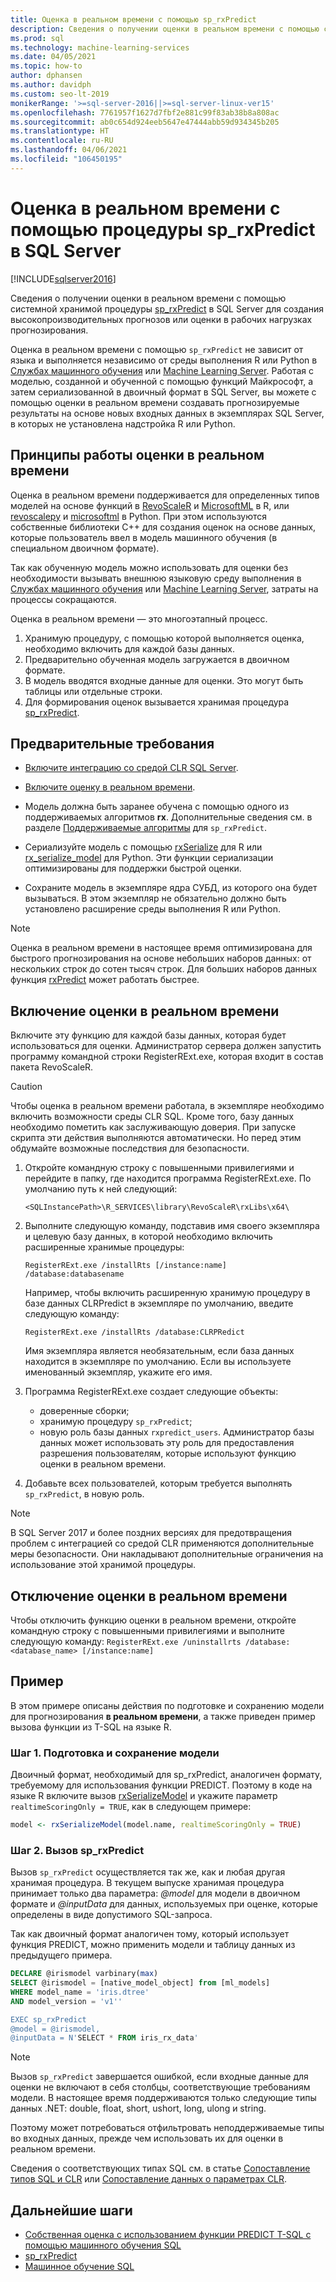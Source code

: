 ```yaml
---
title: Оценка в реальном времени с помощью sp_rxPredict
description: Сведения о получении оценки в реальном времени с помощью системной хранимой процедуры sp_rxPredict в SQL Server для создания высокопроизводительных прогнозов или оценки в рабочих нагрузках прогнозирования.
ms.prod: sql
ms.technology: machine-learning-services
ms.date: 04/05/2021
ms.topic: how-to
author: dphansen
ms.author: davidph
ms.custom: seo-lt-2019
monikerRange: '>=sql-server-2016||>=sql-server-linux-ver15'
ms.openlocfilehash: 7761957f1627d7fbf2e881c99f83ab38b8a808ac
ms.sourcegitcommit: ab0c654d924eeb5647e47444abb59d934345b205
ms.translationtype: HT
ms.contentlocale: ru-RU
ms.lasthandoff: 04/06/2021
ms.locfileid: "106450195"
---
```

# <a name="real-time-scoring-with-sp_rxpredict-in-sql-server"></a>Оценка в реальном времени с помощью процедуры sp_rxPredict в SQL Server
[!INCLUDE[sqlserver2016](../../includes/applies-to-version/sqlserver2016.md)]

Сведения о получении оценки в реальном времени с помощью системной хранимой процедуры [sp_rxPredict](../../relational-databases/system-stored-procedures/sp-rxpredict-transact-sql.md) в SQL Server для создания высокопроизводительных прогнозов или оценки в рабочих нагрузках прогнозирования.

Оценка в реальном времени с помощью `sp_rxPredict` не зависит от языка и выполняется независимо от среды выполнения R или Python в [Службах машинного обучения](../sql-server-machine-learning-services.md) или [Machine Learning Server](../r/r-server-standalone.md). Работая с моделью, созданной и обученной с помощью функций Майкрософт, а затем сериализованной в двоичный формат в SQL Server, вы можете с помощью оценки в реальном времени создавать прогнозируемые результаты на основе новых входных данных в экземплярах SQL Server, в которых не установлена надстройка R или Python.

## <a name="how-real-time-scoring-works"></a>Принципы работы оценки в реальном времени

Оценка в реальном времени поддерживается для определенных типов моделей на основе функций в [RevoScaleR](../r/ref-r-revoscaler.md) и [MicrosoftML](../r/ref-r-microsoftml.md) в R, или [revoscalepy](../python/ref-py-revoscalepy.md) и [microsoftml](../python/ref-py-microsoftml.md) в Python. При этом используются собственные библиотеки C++ для создания оценок на основе данных, которые пользователь ввел в модель машинного обучения (в специальном двоичном формате).

Так как обученную модель можно использовать для оценки без необходимости вызывать внешнюю языковую среду выполнения в [Службах машинного обучения](../sql-server-machine-learning-services.md) или [Machine Learning Server](../r/r-server-standalone.md), затраты на процессы сокращаются.

Оценка в реальном времени — это многоэтапный процесс.

1. Хранимую процедуру, с помощью которой выполняется оценка, необходимо включить для каждой базы данных.
2. Предварительно обученная модель загружается в двоичном формате.
3. В модель вводятся входные данные для оценки. Это могут быть таблицы или отдельные строки.
4. Для формирования оценок вызывается хранимая процедура [sp_rxPredict](../../relational-databases/system-stored-procedures/sp-rxpredict-transact-sql.md).

## <a name="prerequisites"></a>Предварительные требования

+ [Включите интеграцию со средой CLR SQL Server](../../relational-databases/clr-integration/clr-integration-enabling.md).

+ [Включите оценку в реальном времени](#bkmk_enableRtScoring).

+ Модель должна быть заранее обучена с помощью одного из поддерживаемых алгоритмов **rx**. Дополнительные сведения см. в разделе [Поддерживаемые алгоритмы](../../relational-databases/system-stored-procedures/sp-rxpredict-transact-sql.md?view=sql-server-ver15#supported-algorithms) для `sp_rxPredict`.

+ Сериализуйте модель с помощью [rxSerialize](/machine-learning-server/r-reference/revoscaler/rxserializemodel) для R или [rx_serialize_model](/machine-learning-server/python-reference/revoscalepy/rx-serialize-model) для Python. Эти функции сериализации оптимизированы для поддержки быстрой оценки.

+ Сохраните модель в экземпляре ядра СУБД, из которого она будет вызываться. В этом экземпляр не обязательно должно быть установлено расширение среды выполнения R или Python.

> [!Note]
> Оценка в реальном времени в настоящее время оптимизирована для быстрого прогнозирования на основе небольших наборов данных: от нескольких строк до сотен тысяч строк. Для больших наборов данных функция [rxPredict](/machine-learning-server/r-reference/revoscaler/rxpredict) может работать быстрее.

<a name ="bkmk_enableRtScoring"></a>

## <a name="enable-real-time-scoring"></a>Включение оценки в реальном времени

Включите эту функцию для каждой базы данных, которая будет использоваться для оценки. Администратор сервера должен запустить программу командной строки RegisterRExt.exe, которая входит в состав пакета RevoScaleR.

> [!CAUTION]
> Чтобы оценка в реальном времени работала, в экземпляре необходимо включить возможности среды CLR SQL. Кроме того, базу данных необходимо пометить как заслуживающую доверия. При запуске скрипта эти действия выполняются автоматически. Но перед этим обдумайте возможные последствия для безопасности.

1. Откройте командную строку с повышенными привилегиями и перейдите в папку, где находится программа RegisterRExt.exe. По умолчанию путь к ней следующий:

    `<SQLInstancePath>\R_SERVICES\library\RevoScaleR\rxLibs\x64\`

2. Выполните следующую команду, подставив имя своего экземпляра и целевую базу данных, в которой необходимо включить расширенные хранимые процедуры:

    `RegisterRExt.exe /installRts [/instance:name] /database:databasename`

    Например, чтобы включить расширенную хранимую процедуру в базе данных CLRPredict в экземпляре по умолчанию, введите следующую команду:

    `RegisterRExt.exe /installRts /database:CLRPRedict`

    Имя экземпляра является необязательным, если база данных находится в экземпляре по умолчанию. Если вы используете именованный экземпляр, укажите его имя.

3. Программа RegisterRExt.exe создает следующие объекты:

    + доверенные сборки;
    + хранимую процедуру `sp_rxPredict`;
    + новую роль базы данных `rxpredict_users`. Администратор базы данных может использовать эту роль для предоставления разрешения пользователям, которые используют функцию оценки в реальном времени.

4. Добавьте всех пользователей, которым требуется выполнять `sp_rxPredict`, в новую роль.

> [!NOTE]
>
> В SQL Server 2017 и более поздних версиях для предотвращения проблем с интеграцией со средой CLR применяются дополнительные меры безопасности. Они накладывают дополнительные ограничения на использование этой хранимой процедуры.

## <a name="disable-real-time-scoring"></a>Отключение оценки в реальном времени

Чтобы отключить функцию оценки в реальном времени, откройте командную строку с повышенными привилегиями и выполните следующую команду: `RegisterRExt.exe /uninstallrts /database:<database_name> [/instance:name]`

## <a name="example"></a>Пример

В этом примере описаны действия по подготовке и сохранению модели для прогнозирования **в реальном времени**, а также приведен пример вызова функции из T-SQL на языке R.

### <a name="step-1-prepare-and-save-the-model"></a>Шаг 1. Подготовка и сохранение модели

Двоичный формат, необходимый для sp\_rxPredict, аналогичен формату, требуемому для использования функции PREDICT. Поэтому в коде на языке R включите вызов [rxSerializeModel](/machine-learning-server/r-reference/revoscaler/rxserializemodel) и укажите параметр `realtimeScoringOnly = TRUE`, как в следующем примере:

```R
model <- rxSerializeModel(model.name, realtimeScoringOnly = TRUE)
```

### <a name="step-2-call-sp_rxpredict"></a>Шаг 2. Вызов sp_rxPredict

Вызов `sp_rxPredict` осуществляется так же, как и любая другая хранимая процедура. В текущем выпуске хранимая процедура принимает только два параметра: _\@model_ для модели в двоичном формате и _\@inputData_ для данных, используемых при оценке, которые определены в виде допустимого SQL-запроса.

Так как двоичный формат аналогичен тому, который использует функция PREDICT, можно применить модели и таблицу данных из предыдущего примера.

```sql
DECLARE @irismodel varbinary(max)
SELECT @irismodel = [native_model_object] from [ml_models]
WHERE model_name = 'iris.dtree' 
AND model_version = 'v1''

EXEC sp_rxPredict
@model = @irismodel,
@inputData = N'SELECT * FROM iris_rx_data'
```

> [!NOTE]
> Вызов `sp_rxPredict` завершается ошибкой, если входные данные для оценки не включают в себя столбцы, соответствующие требованиям модели. В настоящее время поддерживаются только следующие типы данных .NET: double, float, short, ushort, long, ulong и string.
>
> Поэтому может потребоваться отфильтровать неподдерживаемые типы во входных данных, прежде чем использовать их для оценки в реальном времени.
>
> Сведения о соответствующих типах SQL см. в статье [Сопоставление типов SQL и CLR](/dotnet/framework/data/adonet/sql/linq/sql-clr-type-mapping) или [Сопоставление данных о параметрах CLR](../../relational-databases/clr-integration-database-objects-types-net-framework/mapping-clr-parameter-data.md).

## <a name="next-steps"></a>Дальнейшие шаги

+ [Собственная оценка с использованием функции PREDICT T-SQL с помощью машинного обучения SQL](native-scoring-predict-transact-sql.md)
+ [sp_rxPredict](../../relational-databases/system-stored-procedures/sp-rxpredict-transact-sql.md)
+ [Машинное обучение SQL](../index.yml)